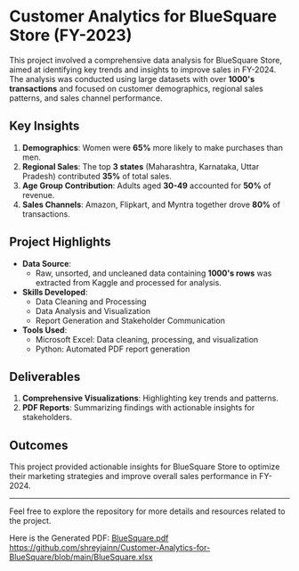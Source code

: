 # Customer Analytics for BlueSquare Store (FY-2023)

This project involved a comprehensive data analysis for BlueSquare Store, aimed at identifying key trends and insights to improve sales in FY-2024. The analysis was conducted using large datasets with over **1000's transactions** and focused on customer demographics, regional sales patterns, and sales channel performance.

## Key Insights
1. **Demographics**: Women were **65%** more likely to make purchases than men.
2. **Regional Sales**: The top **3 states** (Maharashtra, Karnataka, Uttar Pradesh) contributed **35%** of total sales.
3. **Age Group Contribution**: Adults aged **30-49** accounted for **50%** of revenue.
4. **Sales Channels**: Amazon, Flipkart, and Myntra together drove **80%** of transactions.

## Project Highlights
- **Data Source**: 
  - Raw, unsorted, and uncleaned data containing **1000's rows** was extracted from Kaggle and processed for analysis.
- **Skills Developed**: 
  - Data Cleaning and Processing
  - Data Analysis and Visualization
  - Report Generation and Stakeholder Communication
- **Tools Used**: 
  - Microsoft Excel: Data cleaning, processing, and visualization
  - Python: Automated PDF report generation

## Deliverables
1. **Comprehensive Visualizations**: Highlighting key trends and patterns.
2. **PDF Reports**: Summarizing findings with actionable insights for stakeholders.

## Outcomes
This project provided actionable insights for BlueSquare Store to optimize their marketing strategies and improve overall sales performance in FY-2024.

---

Feel free to explore the repository for more details and resources related to the project.

Here is the Generated PDF: [BlueSquare.pdf](https://github.com/user-attachments/files/16918562/BlueSquare.pdf)
https://github.com/shreyjainn/Customer-Analytics-for-BlueSquare/blob/main/BlueSquare.xlsx











